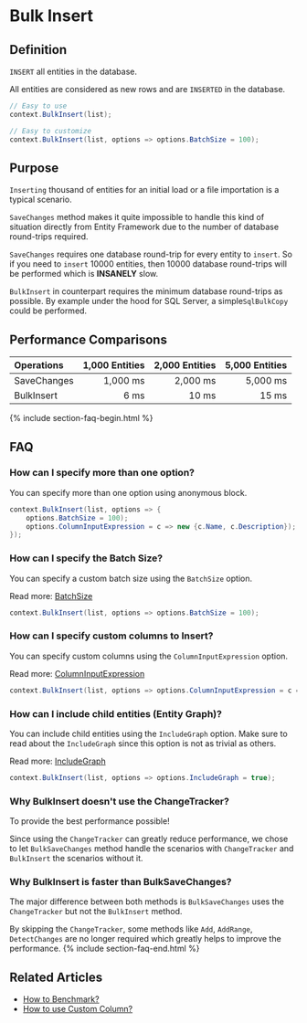 # Bulk Insert

## Definition
`INSERT` all entities in the database.

All entities are considered as new rows and are `INSERTED` in the database.


```csharp
// Easy to use
context.BulkInsert(list);

// Easy to customize
context.BulkInsert(list, options => options.BatchSize = 100);
```

## Purpose
`Inserting` thousand of entities for an initial load or a file importation is a typical scenario.

`SaveChanges` method makes it quite impossible to handle this kind of situation directly from Entity Framework due to the number of database round-trips required.

`SaveChanges` requires one database round-trip for every entity to `insert`. So if you need to `insert` 10000 entities, then 10000 database round-trips will be performed which is **INSANELY** slow.

`BulkInsert` in counterpart requires the minimum database round-trips as possible. By example under the hood for SQL Server, a simple`SqlBulkCopy` could be performed.

## Performance Comparisons

| Operations      | 1,000 Entities | 2,000 Entities | 5,000 Entities |
| :-------------- | -------------: | -------------: | -------------: |
| SaveChanges     | 1,000 ms       | 2,000 ms       | 5,000 ms       |
| BulkInsert      | 6 ms           | 10 ms          | 15 ms          |

{% include section-faq-begin.html %}
## FAQ

### How can I specify more than one option?
You can specify more than one option using anonymous block.


```csharp
context.BulkInsert(list, options => {
	options.BatchSize = 100);
	options.ColumnInputExpression = c => new {c.Name, c.Description});
});
```

### How can I specify the Batch Size?
You can specify a custom batch size using the `BatchSize` option.

Read more: [BatchSize](/batch-size)


```csharp
context.BulkInsert(list, options => options.BatchSize = 100);
```

### How can I specify custom columns to Insert?
You can specify custom columns using the `ColumnInputExpression` option.

Read more: [ColumnInputExpression](/column-input-expression)


```csharp
context.BulkInsert(list, options => options.ColumnInputExpression = c => new {c.Name, c.Description});
```

### How can I include child entities (Entity Graph)?
You can include child entities using the `IncludeGraph` option. Make sure to read about the `IncludeGraph` since this option is not as trivial as others.

Read more: [IncludeGraph](/include-graph)


```csharp
context.BulkInsert(list, options => options.IncludeGraph = true);
```

### Why BulkInsert doesn't use the ChangeTracker?
To provide the best performance possible!

Since using the `ChangeTracker` can greatly reduce performance, we chose to let `BulkSaveChanges` method handle the scenarios with `ChangeTracker` and `BulkInsert` the scenarios without it.

### Why BulkInsert is faster than BulkSaveChanges?
The major difference between both methods is `BulkSaveChanges` uses the `ChangeTracker` but not the `BulkInsert` method.

By skipping the `ChangeTracker`, some methods like `Add`, `AddRange`, `DetectChanges` are no longer required which greatly helps to improve the performance.
{% include section-faq-end.html %}

## Related Articles

- [How to Benchmark?](benchmark)
- [How to use Custom Column?](custom-column)
